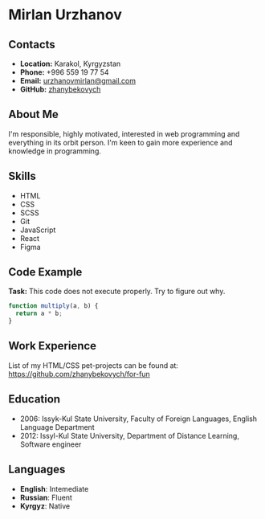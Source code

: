 # **Mirlan Urzhanov**

## **Contacts**

- **Location:** Karakol, Kyrgyzstan
- **Phone:** +996 559 19 77 54
- **Email:** urzhanovmirlan@gmail.com
- **GitHub:** [zhanybekovych](https://github.com/zhanybekovych)

## **About Me**

I'm responsible, highly motivated, interested in web programming and everything in its orbit person. I'm keen to gain more experience and knowledge in programming.

## **Skills**

- HTML
- CSS
- SCSS
- Git
- JavaScript
- React
- Figma

## **Code Example**

**Task:** This code does not execute properly. Try to figure out why.

```javascript
function multiply(a, b) {
  return a * b;
}
```

## **Work Experience**

List of my HTML/CSS pet-projects can be found at:
<https://github.com/zhanybekovych/for-fun>

## **Education**

- 2006: Issyk-Kul State University, Faculty of Foreign Languages, English Language Department
- 2012: Issyl-Kul State University, Department of Distance Learning, Software engineer

## **Languages**

- **English**: Intemediate
- **Russian**: Fluent
- **Kyrgyz**: Native

